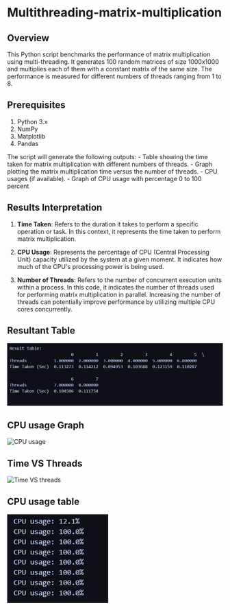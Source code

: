 # Multithreading-matrix-multiplication

## Overview

This Python script benchmarks the performance of matrix multiplication using multi-threading. It generates 100 random matrices of size 1000x1000 and multiplies each of them with a constant matrix of the same size. The performance is measured for different numbers of threads ranging from 1 to 8.

## Prerequisites

1. Python 3.x
2. NumPy
3. Matplotlib
4. Pandas

The script will generate the following outputs: - Table showing the time taken for matrix multiplication with different numbers of threads. - Graph plotting the matrix multiplication time versus the number of threads. - CPU usages (if available). - Graph of CPU usage with percentage 0 to 100 percent

## Results Interpretation

1. **Time Taken**: Refers to the duration it takes to perform a specific operation or task. In this context, it represents the time taken to perform matrix multiplication.

2. **CPU Usage**: Represents the percentage of CPU (Central Processing Unit) capacity utilized by the system at a given moment. It indicates how much of the CPU's processing power is being used.

3. **Number of Threads**: Refers to the number of concurrent execution units within a process. In this code, it indicates the number of threads used for performing matrix multiplication in parallel. Increasing the number of threads can potentially improve performance by utilizing multiple CPU cores concurrently.

## Resultant Table

![Result table](./Result%20table.png)

## CPU usage Graph

![CPU usage](https://github.com/Tanishq2003be/102117154_Assignment7_Multithreading_CS6_TanishqDublish/assets/100364028/71a7b101-eeb1-4ea1-b1bc-b2b254f9d4fb)


## Time VS Threads

![Time VS threads](https://github.com/Tanishq2003be/102117154_Assignment7_Multithreading_CS6_TanishqDublish/assets/100364028/e5a2edb9-3e70-4b01-9b1e-1f806b52d640)


## CPU usage table

![Cpu usage table](./CPU%20usage%20table.png)
